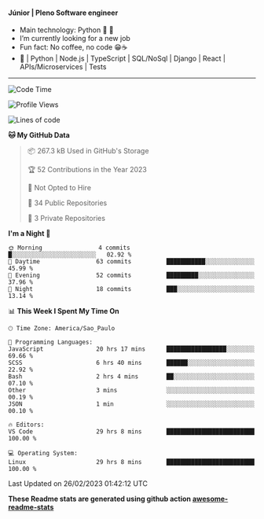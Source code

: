 #### Júnior | Pleno Software engineer 

- Main technology: Python 🐍 💖
- I’m currently looking for a new job
- Fun fact: No coffee, no code 😁☕
- 📖 | Python | Node.js | TypeScript | SQL/NoSql | Django | React | APIs/Microservices | Tests 
---
<!--START_SECTION:waka-->
![Code Time](http://img.shields.io/badge/Code%20Time-596%20hrs%2049%20mins-blue)

![Profile Views](http://img.shields.io/badge/Profile%20Views-0-blue)

![Lines of code](https://img.shields.io/badge/From%20Hello%20World%20I%27ve%20Written-578.7%20thousand%20lines%20of%20code-blue)

**🐱 My GitHub Data** 

> 📦 267.3 kB Used in GitHub's Storage 
 > 
> 🏆 52 Contributions in the Year 2023
 > 
> 🚫 Not Opted to Hire
 > 
> 📜 34 Public Repositories 
 > 
> 🔑 3 Private Repositories 
 > 
**I'm a Night 🦉** 

```text
🌞 Morning                4 commits           █░░░░░░░░░░░░░░░░░░░░░░░░   02.92 % 
🌆 Daytime                63 commits          ███████████░░░░░░░░░░░░░░   45.99 % 
🌃 Evening                52 commits          █████████░░░░░░░░░░░░░░░░   37.96 % 
🌙 Night                  18 commits          ███░░░░░░░░░░░░░░░░░░░░░░   13.14 % 
```


📊 **This Week I Spent My Time On** 

```text
🕑︎ Time Zone: America/Sao_Paulo

💬 Programming Languages: 
JavaScript               20 hrs 17 mins      █████████████████░░░░░░░░   69.66 % 
SCSS                     6 hrs 40 mins       ██████░░░░░░░░░░░░░░░░░░░   22.92 % 
Bash                     2 hrs 4 mins        ██░░░░░░░░░░░░░░░░░░░░░░░   07.10 % 
Other                    3 mins              ░░░░░░░░░░░░░░░░░░░░░░░░░   00.19 % 
JSON                     1 min               ░░░░░░░░░░░░░░░░░░░░░░░░░   00.10 % 

🔥 Editors: 
VS Code                  29 hrs 8 mins       █████████████████████████   100.00 % 

💻 Operating System: 
Linux                    29 hrs 8 mins       █████████████████████████   100.00 % 
```


 Last Updated on 26/02/2023 01:42:12 UTC
<!--END_SECTION:waka-->

**These Readme stats are generated using github action [awesome-readme-stats](https://github.com/anmol098/waka-readme-stats)**

